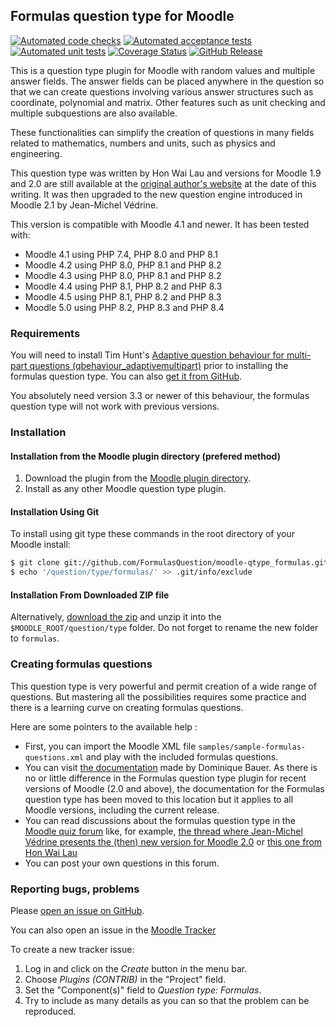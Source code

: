 Formulas question type for Moodle
---------------------------------

[![Automated code checks](https://github.com/FormulasQuestion/moodle-qtype_formulas/actions/workflows/checks.yml/badge.svg)](https://github.com/FormulasQuestion/moodle-qtype_formulas/actions/workflows/checks.yml) [![Automated acceptance tests](https://github.com/FormulasQuestion/moodle-qtype_formulas/actions/workflows/behat.yml/badge.svg)](https://github.com/FormulasQuestion/moodle-qtype_formulas/actions/workflows/behat.yml) [![Automated unit tests](https://github.com/FormulasQuestion/moodle-qtype_formulas/actions/workflows/testing.yml/badge.svg)](https://github.com/FormulasQuestion/moodle-qtype_formulas/actions/workflows/testing.yml) [![Coverage Status](https://coveralls.io/repos/github/FormulasQuestion/moodle-qtype_formulas/badge.svg)](https://coveralls.io/github/FormulasQuestion/moodle-qtype_formulas) [![GitHub
Release](https://img.shields.io/github/release/FormulasQuestion/moodle-qtype_formulas.svg)](https://github.com/FormulasQuestion/moodle-qtype_formulas/releases)

This is a question type plugin for Moodle with random values and multiple answer fields.
The answer fields can be placed anywhere in the question so that we can create questions
involving various answer structures such as coordinate, polynomial and matrix. Other
features such as unit checking and multiple subquestions are also available.

These functionalities can simplify the creation of questions in many fields related to
mathematics, numbers and units, such as physics and engineering.

This question type was written by Hon Wai Lau and versions for Moodle 1.9 and 2.0 are
still available at the [original author's website](https://code.google.com/p/moodle-coordinate-question/downloads/list)
at the date of this writing. It was then upgraded to the new question engine introduced in Moodle 2.1 by
Jean-Michel Védrine.

This version is compatible with Moodle 4.1 and newer. It has been tested with:
- Moodle 4.1 using PHP 7.4, PHP 8.0 and PHP 8.1
- Moodle 4.2 using PHP 8.0, PHP 8.1 and PHP 8.2
- Moodle 4.3 using PHP 8.0, PHP 8.1 and PHP 8.2
- Moodle 4.4 using PHP 8.1, PHP 8.2 and PHP 8.3
- Moodle 4.5 using PHP 8.1, PHP 8.2 and PHP 8.3
- Moodle 5.0 using PHP 8.2, PHP 8.3 and PHP 8.4


### Requirements

You will need to install Tim Hunt's
[Adaptive question behaviour for multi-part questions (qbehaviour_adaptivemultipart)](https://moodle.org/plugins/view.php?plugin=qbehaviour_adaptivemultipart)
prior to installing the formulas question type. You can also
[get it from GitHub](https://github.com/maths/moodle-qbehaviour_adaptivemultipart).

You absolutely need version 3.3 or newer of this behaviour, the formulas question type will not work with previous versions.


### Installation

#### Installation from the Moodle plugin directory (prefered method)

1. Download the plugin from the [Moodle plugin directory](https://moodle.org/plugins/view.php?plugin=qtype_formulas).
2. Install as any other Moodle question type plugin.

#### Installation Using Git

To install using git type these commands in the root directory of your Moodle install:

```bash
$ git clone git://github.com/FormulasQuestion/moodle-qtype_formulas.git question/type/formulas
$ echo '/question/type/formulas/' >> .git/info/exclude
```

#### Installation From Downloaded ZIP file

Alternatively, [download the zip](https://github.com/FormulasQuestion/moodle-qtype_formulas) and
unzip it into the `$MOODLE_ROOT/question/type` folder. Do not forget to rename the new
folder to `formulas`.

### Creating formulas questions

This question type is very powerful and permit creation of a wide range of questions.
But mastering all the possibilities requires some practice and there is a learning curve
on creating formulas questions.

Here are some pointers to the available help :
* First, you can import the Moodle XML file `samples/sample-formulas-questions.xml`
  and play with the included formulas questions.
* You can visit [the documentation](https://dynamiccourseware.org/) made by Dominique Bauer.
  As there is no or little difference in the Formulas question type plugin for recent
  versions of Moodle (2.0 and above), the documentation for the Formulas question type has
  been moved to this location but it applies to all Moodle versions, including the current release.
* You can read discussions about the formulas question type in the
  [Moodle quiz forum](https://moodle.org/mod/forum/view.php?id=737)
  like, for example,
  [the thread where Jean-Michel Védrine presents the (then) new version for Moodle 2.0](https://moodle.org/mod/forum/discuss.php?d=181049)
  or [this one from Hon Wai Lau](https://moodle.org/mod/forum/discuss.php?d=163345)
* You can post your own questions in this forum.

### Reporting bugs, problems

Please [open an issue on GitHub](https://github.com/FormulasQuestion/moodle-qtype_formulas/issues/new).

You can also open an issue in the
[Moodle Tracker](https://tracker.moodle.org/browse/CONTRIB-8735?jql=project%20%3D%20CONTRIB%20AND%20component%20%3D%20%22Question%20type%3A%20Formulas%22)

To create a new tracker issue:
1. Log in and click on the *Create* button in the menu bar.
2. Choose *Plugins (CONTRIB)* in the "Project" field.
3. Set the "Component(s)" field to *Question type: Formulas*.
4. Try to include as many details as you can so that the problem can be reproduced.
